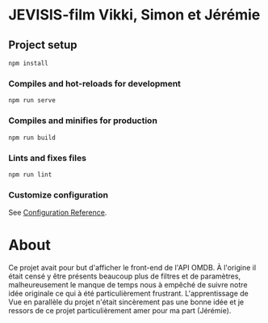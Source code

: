 # JEVISIS-film Vikki, Simon et Jérémie

## Project setup
```
npm install
```

### Compiles and hot-reloads for development
```
npm run serve
```

### Compiles and minifies for production
```
npm run build
```

### Lints and fixes files
```
npm run lint
```

### Customize configuration
See [Configuration Reference](https://cli.vuejs.org/config/).

# About
Ce projet avait pour but d'afficher le front-end de l'API OMDB. À l'origine il était censé y être présents beaucoup plus de filtres et de paramètres, malheureusement le manque de temps nous à empêché de suivre notre idée originale ce qui à été particulièrement frustrant. L'apprentissage de Vue en parallèle du projet n'était sincèrement pas une bonne idée et je ressors de ce projet particulièrement amer pour ma part (Jérémie).
